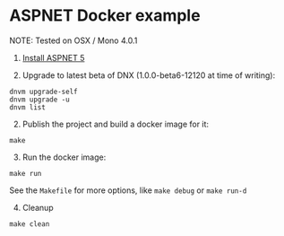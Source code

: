 # ASPNET Docker example

NOTE: Tested on OSX / Mono 4.0.1

1. [Install ASPNET 5](https://github.com/aspnet/home)

2. Upgrade to latest beta of DNX (1.0.0-beta6-12120 at time of writing):

```
dnvm upgrade-self
dnvm upgrade -u
dnvm list 
```

2. Publish the project and build a docker image for it:

```
make
```

3. Run the docker image:

```
make run
```

See the `Makefile` for more options, like `make debug` or `make run-d`

4. Cleanup

```
make clean
```